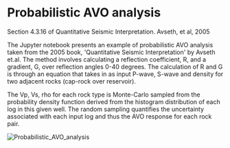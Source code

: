 # Probabilistic AVO analysis
Section 4.3.16 of Quantitative Seismic Interpretation. Avseth, et al, 2005

The Jupyter notebook presents an example of probabilistic AVO analysis taken from the 2005 book, 'Quantitative Seismic Interpretation' by Avseth et.al.  The method involves calculating a reflection coefficient, R, and a gradient, G, over reflection angles 0-40 degrees.  The calculation of R and G is through an equation that takes in as input P-wave, S-wave and density for two adjacent rocks (cap-rock over reservoir).

The Vp, Vs, rho for each rock type is Monte-Carlo sampled from the probability density function derived from the histogram distribution of each log in this given well.  The random sampling quantifies the uncertainty associated with each input log and thus the AVO response for each rock pair.

![Probabilistic_AVO_analysis](https://user-images.githubusercontent.com/37248267/210221454-73b99a1b-7c90-4df7-953e-01f1ffc3f9a0.png)
